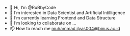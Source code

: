 - 👋 Hi, I’m @RuBbyCode
- 👀 I’m interested in Data Scientist and Artificial Intilligence
- 🌱 I’m currently learning Frontend and Data Structure
- 💞️ I’m looking to collaborate on ...
- 📫 How to reach me muhammad.ilyas004@binus.ac.id

<!---
RuBbyCode/RuBbyCode is a ✨ special ✨ repository because its `README.md` (this file) appears on your GitHub profile.
You can click the Preview link to take a look at your changes.
--->
